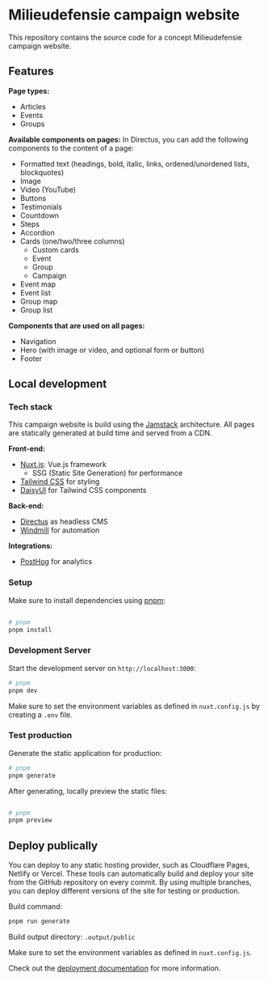# Milieudefensie campaign website

This repository contains the source code for a concept Milieudefensie campaign website.

## Features

**Page types:**

- Articles
- Events
- Groups

**Available components on pages:**
In Directus, you can add the following components to the content of a page:

- Formatted text (headings, bold, italic, links, ordened/unordened lists, blockquotes)
- Image
- Video (YouTube)
- Buttons
- Testimonials
- Countdown
- Steps
- Accordion
- Cards (one/two/three columns)
  - Custom cards
  - Event
  - Group
  - Campaign
- Event map
- Event list
- Group map
- Group list

**Components that are used on all pages:**

- Navigation
- Hero (with image or video, and optional form or button)
- Footer

## Local development

### Tech stack

This campaign website is build using the [Jamstack](https://jamstack.org/) architecture. All pages are statically generated at build time and served from a CDN.

**Front-end:**

- [Nuxt.js](https://nuxtjs.org/): Vue.js framework
  - SSG (Static Site Generation) for performance
- [Tailwind CSS](https://tailwindcss.com/) for styling
- [DaisyUI](https://daisyui.com/) for Tailwind CSS components

**Back-end:**

- [Directus](https://directus.io/) as headless CMS
- [Windmill](https://www.windmill.dev/) for automation

**Integrations:**

- [PostHog](https://posthog.com/) for analytics

### Setup

Make sure to install dependencies using [pnpm](https://pnpm.io/):

```bash

# pnpm
pnpm install
```

### Development Server

Start the development server on `http://localhost:3000`:

```bash
# pnpm
pnpm dev
```

Make sure to set the environment variables as defined in `nuxt.config.js` by creating a `.env` file.

### Test production

Generate the static application for production:

```bash
# pnpm
pnpm generate
```

After generating, locally preview the static files:

```bash

# pnpm
pnpm preview
```

## Deploy publically

You can deploy to any static hosting provider, such as Cloudflare Pages, Netlify or Vercel. These tools can automatically build and deploy your site from the GitHub repository on every commit. By using multiple branches, you can deploy different versions of the site for testing or production.

Build command:

```bash
pnpm run generate
```

Build output directory: `.output/public`

Make sure to set the environment variables as defined in `nuxt.config.js`.

Check out the [deployment documentation](https://nuxt.com/docs/getting-started/deployment) for more information.
